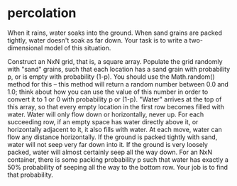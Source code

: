 # percolation


When it rains, water soaks into the ground. When sand grains are packed tightly, water doesn't soak as far down. Your task is to write a two-dimensional model of this situation.

Construct an NxN grid, that is, a square array. Populate the grid randomly with "sand" grains, such that each location has a sand grain with probability p, or is empty with probability (1-p). You should use the Math.random() method for this – this method will return a random number between 0.0 and 1.0; think about how you can use the value of this number in order to convert it to 1 or 0 with probability p or (1-p).
"Water" arrives at the top of this array, so that every empty location in the first row becomes filled with water.
Water will only flow down or horizontally, never up. For each succeeding row, if an empty space has water directly above it, or horizontally adjacent to it, it also fills with water. At each move, water can flow any distance horizontally.
If the ground is packed tightly with sand, water will not seep very far down into it. If the ground is very loosely packed, water will almost certainly seep all the way down. For an NxN container, there is some packing probability p such that water has exactly a 50% probability of seeping all the way to the bottom row. Your job is to find that probability.
